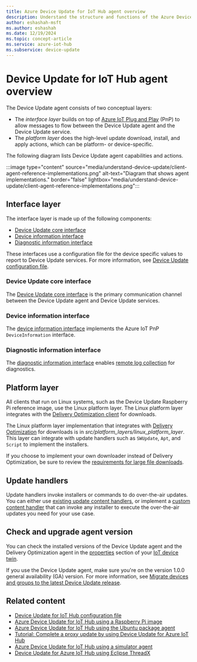 ```yaml
---
title: Azure Device Update for IoT Hub agent overview
description: Understand the structure and functions of the Azure Device Update for IoT Hub agent.
author: eshashah-msft
ms.author: eshashah
ms.date: 12/19/2024
ms.topic: concept-article
ms.service: azure-iot-hub
ms.subservice: device-update
---
```


# Device Update for IoT Hub agent overview

The Device Update agent consists of two conceptual layers:

- The *interface layer* builds on top of [Azure IoT Plug and Play](../iot/overview-iot-plug-and-play.md) (PnP) to allow messages to flow between the Device Update agent and the Device Update service.
- The *platform layer* does the high-level update download, install, and apply actions, which can be platform- or device-specific.

The following diagram lists Device Update agent capabilities and actions.

:::image type="content" source="media/understand-device-update/client-agent-reference-implementations.png" alt-text="Diagram that shows agent implementations." border="false" lightbox="media/understand-device-update/client-agent-reference-implementations.png":::

## Interface layer

The interface layer is made up of the following components:

- [Device Update core interface](https://github.com/Azure/iot-hub-device-update/tree/main/src/agent/adu_core_interface)
- [Device information interface](https://github.com/Azure/iot-hub-device-update/tree/main/src/agent/device_info_interface)
- [Diagnostic information interface](https://github.com/Azure/iot-hub-device-update/tree/main/src/diagnostics_component/diagnostics_interface)

These interfaces use a configuration file for the device specific values to report to Device Update services. For more information, see [Device Update configuration file](device-update-configuration-file.md).

### Device Update core interface

The [Device Update core interface](https://github.com/Azure/iot-plugandplay-models/blob/main/dtmi/azure/iot/deviceupdate-1.json) is the primary communication channel between the Device Update agent and Device Update services.

### Device information interface

The [device information interface](https://github.com/Azure/iot-plugandplay-models/blob/main/dtmi/azure/devicemanagement/deviceinformation-1.json) implements the Azure IoT PnP `DeviceInformation` interface.

### Diagnostic information interface

The [diagnostic information interface](https://github.com/Azure/iot-plugandplay-models/blob/main/dtmi/azure/iot/diagnosticinformation-1.json) enables [remote log collection](device-update-diagnostics.md#remote-log-collection) for diagnostics.

## Platform layer

All clients that run on Linux systems, such as the Device Update Raspberry Pi reference image, use the Linux platform layer. The Linux platform layer integrates with the [Delivery Optimization client](https://github.com/microsoft/do-client/releases) for downloads.

The Linux platform layer implementation that integrates with [Delivery Optimization](https://github.com/microsoft/do-client) for downloads is in *src/platform_layers/linux_platform_layer*. This layer can integrate with update handlers such as `SWUpdate`, `Apt`, and `Script` to implement the installers.

If you choose to implement your own downloader instead of Delivery Optimization, be sure to review the [requirements for large file downloads](device-update-limits.md#requirements-for-large-file-downloads).

## Update handlers

Update handlers invoke installers or commands to do over-the-air updates. You can either use [existing update content handlers](https://github.com/Azure/iot-hub-device-update/blob/main/src/extensions/inc/aduc/content_handler.hpp), or implement a [custom content handler](https://github.com/Azure/iot-hub-device-update/tree/main/docs/agent-reference/how-to-implement-custom-update-handler.md) that can invoke any installer to execute the over-the-air updates you need for your use case.

## Check and upgrade agent version

You can check the installed versions of the Device Update agent and the Delivery Optimization agent in the [properties](device-update-plug-and-play.md#device-properties) section of your [IoT device twin](../iot-hub/iot-hub-devguide-device-twins.md).

If you use the Device Update agent, make sure you're on the version 1.0.0 general availability (GA) version. For more information, see [Migrate devices and groups to the latest Device Update release](migration-public-preview-refresh-to-ga.md).

## Related content

- [Device Update for IoT Hub configuration file](device-update-configuration-file.md)
- [Azure Device Update for IoT Hub using a Raspberry Pi image](device-update-raspberry-pi.md)
- [Azure Device Update for IoT Hub using the Ubuntu package agent](device-update-ubuntu-agent.md)
- [Tutorial: Complete a proxy update by using Device Update for Azure IoT Hub](device-update-howto-proxy-updates.md)
- [Azure Device Update for IoT Hub using a simulator agent](device-update-simulator.md)
- [Device Update for Azure IoT Hub using Eclipse ThreadX](device-update-azure-real-time-operating-system.md)
